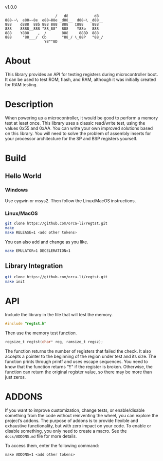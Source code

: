v1.0.0
```
                       /   d8            d8   
888-~\  e88~~8e  e88~88e _d88__  d88~\ _d88__ 
888    d888  88b 888 888  888   C888    888   
888    8888__888 "88_88"  888    Y88b   888   
888    Y888    ,  /       888     888D  888   
888     "88___/  Cb       "88_/ \_88P   "88_/ 
                  Y8""8D                                                                     
```
# About
This library provides an API for testing registers during microcontroller boot. It can be used to test ROM, flash, and RAM, although it was initially created for RAM testing.

# Description
When powering up a microcontroller, it would be good to perform a memory test at least once. This library uses a classic read/write test, using the values 0x55 and 0xAA. You can write your own improved solutions based on this library. You will need to solve the problem of assembly inserts for your processor architecture for the SP and BSP registers yourself.

# Build

## Hello World

### Windows

Use cygwin or msys2. Then follow the Linux/MacOS instructions.

### Linux/MacOS

```bash
git clone https://github.com/orca-li/regtst.git
make
make RELEASE=1 <add other tokens>
```

You can also add and change as you like.

```bash
make EMULATOR=1 DECELERATION=1
```

## Library Integration

```bash
git clone https://github.com/orca-li/regtst.git
make init
```

# API

Include the library in the file that will test the memory.

```c
#include "regtst.h"
```

Then use the memory test function.

```c
regsize_t regtst(char* reg, ramsize_t regsz);
```

The function returns the number of registers that failed the check. It also accepts a pointer to the beginning of the region under test and its size. The function prints through printf and uses escape sequences. You need to know that the function returns "!!" if the register is broken. Otherwise, the function can return the original register value, so there may be more than just zeros.

# ADDONS

If you want to improve customization, change tests, or enable/disable something from the code without reinventing the wheel, you can explore the project’s addons. The purpose of addons is to provide flexible and exhaustive functionality, but with zero impact on your code. To enable or disable something, you only need to create a macro. See the `docs/ADDONS.md` file for more details.

To access them, enter the following command:

```
make ADDONS=1 <add other tokens>
```